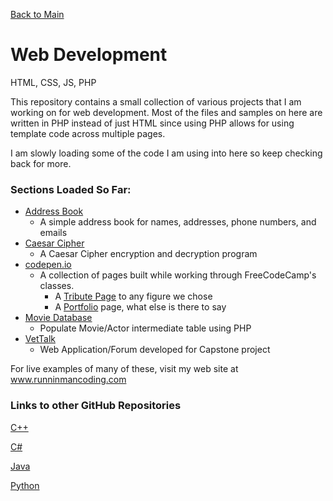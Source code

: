 [Back to Main](https://github.com/seanhayes13/main)

# Web Development
HTML, CSS, JS, PHP

This repository contains a small collection of various projects that I am working on for web development.
Most of the files and samples on here are written in PHP instead of just HTML since using PHP allows for
using template code across multiple pages.

I am slowly loading some of the code I am using into here so keep checking back for more.

### Sections Loaded So Far:

  * [Address Book](addressBook)
    * A simple address book for names, addresses, phone numbers, and emails
  * [Caesar Cipher](caesarCipher)
    * A Caesar Cipher encryption and decryption program
  * [codepen.io](http://codepen.io/seanhayes/#)
    * A collection of pages built while working through FreeCodeCamp's classes.
      * A [Tribute Page](http://codepen.io/seanhayes/pen/QEBpJP) to any figure we chose
      * A [Portfolio](http://codepen.io/seanhayes/pen/akjVBQ) page, what else is there to say
  * [Movie Database](movieDatabase)
    * Populate Movie/Actor intermediate table using PHP
  * [VetTalk](vettalk)
    * Web Application/Forum developed for Capstone project

For live examples of many of these, visit my web site at www.runninmancoding.com

### Links to other GitHub Repositories

[C++](../cplusplus)

[C#](../csharp)

[Java](../java)

[Python](../python)
